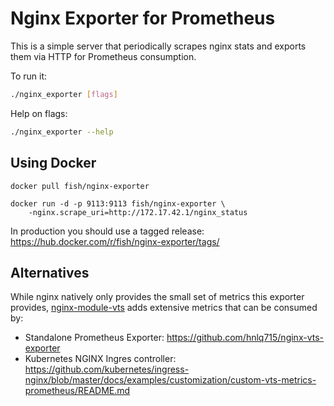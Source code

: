 # Nginx Exporter for Prometheus

This is a simple server that periodically scrapes nginx stats and exports them via HTTP for Prometheus
consumption.

To run it:

```bash
./nginx_exporter [flags]
```

Help on flags:
```bash
./nginx_exporter --help
```

## Using Docker

```
docker pull fish/nginx-exporter

docker run -d -p 9113:9113 fish/nginx-exporter \
    -nginx.scrape_uri=http://172.17.42.1/nginx_status
```
In production you should use a tagged release:
https://hub.docker.com/r/fish/nginx-exporter/tags/

## Alternatives
While nginx natively only provides the small set of metrics this exporter
provides, [nginx-module-vts](https://github.com/vozlt/nginx-module-vts)
adds extensive metrics that can be consumed by:

- Standalone Prometheus Exporter: https://github.com/hnlq715/nginx-vts-exporter
- Kubernetes NGINX Ingres controller: https://github.com/kubernetes/ingress-nginx/blob/master/docs/examples/customization/custom-vts-metrics-prometheus/README.md
